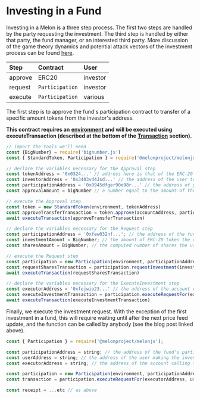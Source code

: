 # Investing in a Fund

Investing in a Melon is a three step process. The first two steps are handled by the party requesting the investment. The third step is handled by either that party, the fund manager, or an interested third party. More discussion of the game theory dynamics and potential attack vectors of the investment process can be found [here](https://medium.com/melonprotocol/protecting-participants-ee55a752287).

| Step | Contract | User |
| :--- | :--- | :--- |
| approve | ERC20 | investor |
| request | `Participation` | investor |
| execute | `Participation` | various |

The first step is to approve the fund's participation contract to transfer of a specific amount tokens from the investor's address.

**This contract requires an** [**environment**](https://melonjs.melonprotocol.com/building-blocks/environment) **and will be executed using executeTransaction \(described at the bottom of the** [**Transaction**](https://melonjs.melonprotocol.com/building-blocks/transaction) **section\).**

```javascript
// import the tools we'll need
const {BigNumber} = require('bignumber.js')
const { StandardToken, Participation } = require('@melonproject/melonjs')

// declare the variables necessary for the Approval step
const tokenAddress = '0x0324...' // address here is that of the ERC-20 that the user is trying to invest in the fund.
const investorAddress = '0x3403vd4Jsd...' // the address of the user trying to make the investment
const participationAddress = '0x0945dfger90e98r...' // the address of your fund's participation contract
const approvalAmount = bigNumber // a number equal to the amount of the ERC-20 that the user is trying to invest, with the correct number of decimals for that given token. On our front end, we use a helper function called toTokenBaseUnit to generate these bigNumbers

// execute the Approval step
const token = new StandardToken(environment, tokenAddress)
const approveTransferTransaction = token.approve(accountAddress, participationAddress, approvalAmount)
await executeTransaction(approveTransferTransaction)

// declare the variables necessary for the Request step
const participationAddress = '0xfew032nf...'; // the address of the fund's participation contract
const investmentAmount = BigNumber; // the amount of ERC-20 token the user is offering to invest, with the appropriate number of decimals for that token
const sharesAmount = BigNumber; // the computed number of shares the user is requesting given the amount of the investment token, with the correct number of decimals (18)

// execute the Request step
const participation = new Participation(environment, participationAddress)
const requestSharesTransaction = participation.requestInvestment(investorAddress, sharesAmount, InvestmentAmount, tokenAddress)
await executeTransaction(requestSharesTransaction)

// declare the variables necessary for the ExecuteInvestment step
const executorAddress = '0xfejwio23...' // the address of the account calling the function
const executeInvestmentTransaction = participation.executeRequestFor(executorAddress, userAddress)
await executeTransaction(executeInvestmentTransaction)

```

Finally, we execute the investment request. With the exception of the first investment in a fund, this will require waiting until after the next price feed update, and the function can be called by anybody \(see the blog post linked above\).

```javascript
const { Participation } = require('@melonproject/melonjs');

const participationAddress = string; // the address of the fund's participation contract
const userAddress = string; // the address of the user making the investment request
const executorAddress = string; // the address of the account calling the function

const participation = new Participation(environment, participationAddress);
const transaction = participation.executeRequestFor(executorAddress, userAddress);

const receipt = ...etc // as above
```

